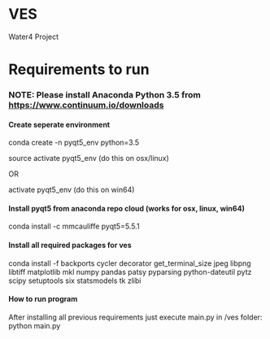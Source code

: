 # VES
Water4 Project
# Requirements to run
### NOTE: Please install Anaconda Python 3.5 from https://www.continuum.io/downloads
#### Create seperate environment
conda create -n pyqt5_env python=3.5

source activate pyqt5_env (do this on osx/linux)

OR

activate pyqt5_env (do this on win64)
#### Install pyqt5 from anaconda repo cloud (works for osx, linux, win64)
conda install -c mmcauliffe pyqt5=5.5.1 
#### Install all required packages for ves
conda install -f backports cycler decorator get_terminal_size jpeg libpng libtiff matplotlib mkl numpy pandas patsy pyparsing python-dateutil pytz scipy setuptools six statsmodels tk zlibi

#### How to run program
After installing all previous requirements just execute main.py in /ves folder:
python main.py